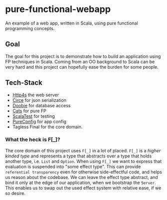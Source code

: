# pure-functional-webapp
An example of a web app, written in Scala, using pure functional programming concepts.

## Goal
The goal for this project is to demonstrate how to build an application using FP techniques in Scala.
Coming from an OO background to Scala can be very hard and this project can hopefully ease the burden for some people.

## Tech-Stack

- [Http4s](http://http4s.org/) the web server
- [Circe](https://circe.github.io/circe/) for json serialization
- [Doobie](https://github.com/tpolecat/doobie) for database access
- [Cats](https://typelevel.org/cats/) for pure FP
- [ScalaTest](https://www.scalatest.org/) for testing
- [PureConfig](https://pureconfig.github.io/docs/) for app config
- Tagless Final for the core domain.

### What the heck is F[_]?
The core domain of this project uses `F[_]` in a lot of placed. `F[_]` is a _higher kinded type_ and represents a type that abstracts over a type that holds another type, i.e. `List` and `Option`.
When using `F[_]` we want to express that evaluation is suspended into "some effect type". This can provide `referential transparency` even for otherwise side-effectful code, and helps us reason about the codebase.
We can leave the effect type abstract, and bind it only at the edge of our application, when we bootstrap the `Server`.
This enables us to swap out the used effect system with relative ease, if we so desire.
